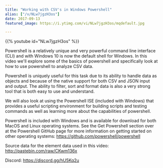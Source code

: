 ```yaml
---
title: "Working with CSV's in Windows Powershell"
alias: ["/v/NLw7jgzH3os"]
date: 2017-09-13
featured_image: https://i.ytimg.com/vi/NLw7jgzH3os/mqdefault.jpg

---
```


{{% youtube id="NLw7jgzH3os" %}}

Powershell is a relatively unique and very powerful command line interface (CLI) and with Windows 10 is now the default shell for Windows. In this video we'll explore some of the basics of powershell and specifically look at how to use powershell to analyze CSV data.

Powershell is uniquely useful for this task due to its ability to handle data as objects and because of the native support for both CSV and JSON input and output. The ability to filter, sort and format data is also a very strong tool that is both easy to use and understand.

We will also look at using the Powershell ISE (included with Windows) that provides a useful scripting environment for building scripts and testing commands as well as learning more about the capabilities of powershell.

Powershell is included with Windows and is available for download for both MacOS and Linux operating systems. See the Get Powershell section over at the Powershell GitHub page for more information on getting started on other operating systems: https://github.com/powershell/powershell

Source data for the element data used in this video: http://pastebin.com/raw/CKwm136x

Discord: https://discord.gg/hU5Kq2u